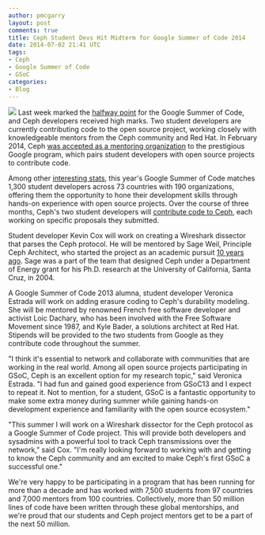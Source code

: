 ```yaml
---
author: pmcgarry
layout: post
comments: true
title: Ceph Student Devs Hit Midterm for Google Summer of Code 2014
date: 2014-07-02 21:41 UTC
tags:
- Ceph
- Google Summer of Code
- GSoC
categories:
- Blog
---
```

<img src="http://community.redhat.com/images/blog/ceph-logo.png"> Last week marked the [halfway point](http://google-opensource.blogspot.com/2014/06/google-summer-of-code-2014-midterms-are.html) for the Google Summer of Code, and Ceph developers received high marks. Two student developers are currently contributing code to the open source project, working closely with knowledgeable mentors from the Ceph community and Red Hat. In February 2014, Ceph [was accepted as a mentoring organization](http://www.inktank.com/news-events/new/inktank-set-to-mentor-student-developers-working-on-ceph-project-for-google-summer-of-code-2014/) to the prestigious Google program, which pairs student developers with open source projects to contribute code.  

Among other [interesting stats](http://google-opensource.blogspot.com/2014/06/google-summer-of-code-2014-by-numbers.html), this year's Google Summer of Code matches 1,300 student developers across 73 countries with 190 organizations, offering them the opportunity to hone their development skills through hands-on experience with open source projects. Over the course of three months, Ceph's two student developers will [contribute code to Ceph](http://ceph.com/gsoc2014/), each working on specific proposals they submitted.
  
Student developer Kevin Cox will work on creating a Wireshark dissector that parses the Ceph protocol. He will be mentored by Sage Weil, Principle Ceph Architect, who started the project as an academic pursuit [10 years ago](http://community.redhat.com/blog/2014/06/ceph-turns-10-a-look-back/). Sage was a part of the team that designed Ceph under a Department of Energy grant for his Ph.D. research at the University of California, Santa Cruz, in 2004.

A Google Summer of Code 2013 alumna, student developer Veronica Estrada will work on adding erasure coding to Ceph's durability modeling. She will be mentored by renowned French free software developer and activist Loic Dachary, who has been involved with the Free Software Movement since 1987, and Kyle Bader, a solutions architect at Red Hat. Stipends will be provided to the two students from Google as they contribute code throughout the summer.

"I think it's essential to network and collaborate with communities that are working in the real world. Among all open source projects participating in GSoC, Ceph is an excellent option for my research topic," said Veronica Estrada. "I had fun and gained good experience from GSoC13 and I expect to repeat it. Not to mention, for a student, GSoC is a fantastic opportunity to make some extra money during summer while gaining hands-on development experience and familiarity with the open source ecosystem."

"This summer I will work on a Wireshark dissector for the Ceph protocol as a Google Summer of Code project. This will provide both developers and sysadmins with a powerful tool to track Ceph transmissions over the network," said Cox. "I'm really looking forward to working with and getting to know the Ceph community and am excited to make Ceph's first GSoC a successful one."

We're very happy to be participating in a program that has been running for more than a decade and has worked with 7,500 students from 97 countries and 7,000 mentors from 100 countries. Collectively, more than 50 million lines of code have been written through these global mentorships, and we're proud that our students and Ceph project mentors get to be a part of the next 50 million.
